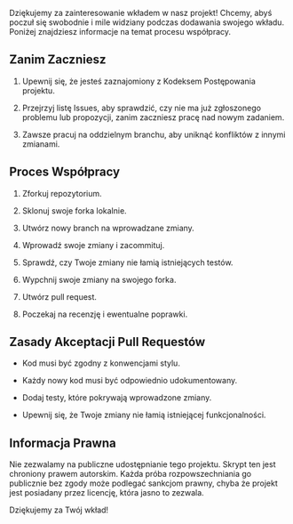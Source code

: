 

Dziękujemy za zainteresowanie wkładem w nasz projekt! Chcemy, abyś poczuł się swobodnie i mile widziany podczas dodawania swojego wkładu. Poniżej znajdziesz informacje na temat procesu współpracy.

## Zanim Zaczniesz

1. Upewnij się, że jesteś zaznajomiony z Kodeksem Postępowania projektu.

2. Przejrzyj listę Issues, aby sprawdzić, czy nie ma już zgłoszonego problemu lub propozycji, zanim zaczniesz pracę nad nowym zadaniem.

3. Zawsze pracuj na oddzielnym branchu, aby uniknąć konfliktów z innymi zmianami.

## Proces Współpracy

1. Zforkuj repozytorium.

2. Sklonuj swoje forka lokalnie.

3. Utwórz nowy branch na wprowadzane zmiany.

4. Wprowadź swoje zmiany i zacommituj.

5. Sprawdź, czy Twoje zmiany nie łamią istniejących testów.

6. Wypchnij swoje zmiany na swojego forka.

7. Utwórz pull request.

8. Poczekaj na recenzję i ewentualne poprawki.

## Zasady Akceptacji Pull Requestów

- Kod musi być zgodny z konwencjami stylu.

- Każdy nowy kod musi być odpowiednio udokumentowany.

- Dodaj testy, które pokrywają wprowadzone zmiany.

- Upewnij się, że Twoje zmiany nie łamią istniejącej funkcjonalności.

## Informacja Prawna

Nie zezwalamy na publiczne udostępnianie tego projektu. Skrypt ten jest chroniony prawem autorskim. Każda próba rozpowszechniania go publicznie bez zgody może podlegać sankcjom prawny, chyba że projekt jest posiadany przez licencję, która jasno to zezwala.

Dziękujemy za Twój wkład!
